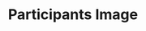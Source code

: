 ---
title: Participants Image
isPublic_b: true
published: true

file:
  src: /assets/site/images/participants-image.png
  type: image/png
alt_txt: 'Participants Image'

---